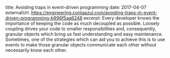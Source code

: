 title: Avoiding traps in event-driven programming
date: 2017-04-07
externalUrl: https://engineering.contaazul.com/avoiding-traps-in-event-driven-programming-b996f5aa6248
excerpt: Every developer knows the importance of keeping the code as much decoupled as possible. Loosely coupling drives your code to smaller responsibilities and, consequently, granular objects which bring us fast understanding and easy maintenance. Sometimes, one of the strategies which can aid you to achieve this is to use events to make those granular objects communicate each other without necessarily know each other.
